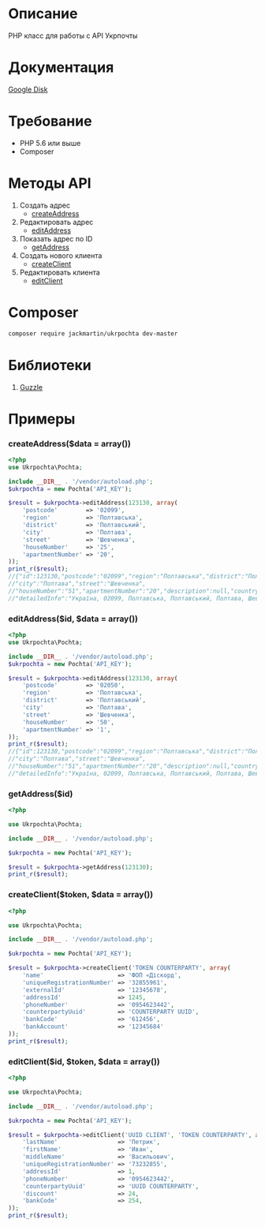 # Описание 

PHP класс для работы с API Укрпочты

# Документация

[Google Disk](https://drive.google.com/file/d/0B-n0UjF7kxV_T253YU5nOHdCQlk/view?usp=sharing)

# Требование

* PHP 5.6 или выше
* Composer

# Методы API

1. Создать адрес
	* [createAddress](https://github.com/martinjack/UkrpochtaAPI#createaddressdata--array)
2. Редактировать адрес
	* [editAddress](https://github.com/martinjack/UkrpochtaAPI#editaddressid-data--array)
3. Показать адрес по ID
	* [getAddress](https://github.com/martinjack/UkrpochtaAPI#getaddressid) 
4. Создать нового клиента
	* [createClient](https://github.com/martinjack/UkrpochtaAPI#createclienttoken-data--array)
5. Редактировать клиента
    * [editClient](https://github.com/martinjack/UkrpochtaAPI#editclientid-token-data--array)

# Composer
```bash
composer require jackmartin/ukrpochta dev-master
```

# Библиотеки 

1. [Guzzle](https://github.com/guzzle/guzzle)

# Примеры

### createAddress($data = array()) ###

```php
<?php
use Ukrpochta\Pochta;

include __DIR__ . '/vendor/autoload.php';
$ukrpochta = new Pochta('API_KEY');

$result = $ukrpochta->editAddress(123130, array(
    'postcode'        => '02099',
    'region'          => 'Полтавська',
    'district'        => 'Полтавський',
    'city'            => 'Полтава',
    'street'          => 'Шевченка',
    'houseNumber'     => '25',
    'apartmentNumber' => '20',
));
print_r($result);
//{"id":123130,"postcode":"02099","region":"Полтавська","district":"Полтавський",
//"city":"Полтава","street":"Шевченка",
//"houseNumber":"51","apartmentNumber":"20","description":null,"countryside":false,
//"detailedInfo":"Україна, 02099, Полтавська, Полтавський, Полтава, Шевченка, 51, 20","country":"UA"}
```

### editAddress($id, $data = array()) ###
```php
<?php
use Ukrpochta\Pochta;

include __DIR__ . '/vendor/autoload.php';
$ukrpochta = new Pochta('API_KEY');

$result = $ukrpochta->editAddress(123130, array(
    'postcode'        => '02050',
    'region'          => 'Полтавська',
    'district'        => 'Полтавський',
    'city'            => 'Полтава',
    'street'          => 'Шевченка',
    'houseNumber'     => '50',
    'apartmentNumber' => '1',
));
print_r($result);
//{"id":123130,"postcode":"02099","region":"Полтавська","district":"Полтавський",
//"city":"Полтава","street":"Шевченка",
//"houseNumber":"51","apartmentNumber":"20","description":null,"countryside":false,
//"detailedInfo":"Україна, 02099, Полтавська, Полтавський, Полтава, Шевченка, 51, 20","country":"UA"}
```

### getAddress($id) ###
```php
<?php

use Ukrpochta\Pochta;

include __DIR__ . '/vendor/autoload.php';

$ukrpochta = new Pochta('API_KEY');

$result = $ukrpochta->getAddress(123130);
print_r($result);
```

### createClient($token, $data = array()) ###
```php
<?php

use Ukrpochta\Pochta;

include __DIR__ . '/vendor/autoload.php';

$ukrpochta = new Pochta('API_KEY');

$result = $ukrpochta->createClient('TOKEN COUNTERPARTY', array(
    'name'                     => 'ФОП «Діскорд',
    'uniqueRegistrationNumber' => '32855961',
    'externalId'               => '12345678',
    'addressId'                => 1245,
    'phoneNumber'              => '0954623442',
    'counterpartyUuid'         => 'COUNTERPARTY UUID',
    'bankCode'                 => '612456',
    'bankAccount'              => '12345684'
));
print_r($result);
``` 

### editClient($id, $token, $data = array()) ###
```php
<?php

use Ukrpochta\Pochta;

include __DIR__ . '/vendor/autoload.php';

$ukrpochta = new Pochta('API_KEY');

$result = $ukrpochta->editClient('UUID CLIENT', 'TOKEN COUNTERPARTY', array(
    'lastName'                 => 'Петрик',
    'firstName'                => 'Иван',
    'middleName'               => 'Васильович',
    'uniqueRegistrationNumber' => '73232855',
    'addressId'                => 1,
    'phoneNumber'              => '0954623442',
    'counterpartyUuid'         => 'UUID COUNTERPARTY',
    'discount'                 => 24,
    'bankCode'                 => 254,
));
print_r($result);
```

